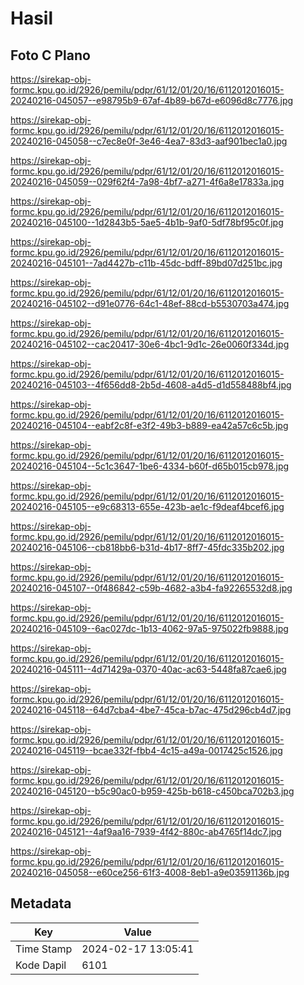 # Hasil

## Foto C Plano

https://sirekap-obj-formc.kpu.go.id/2926/pemilu/pdpr/61/12/01/20/16/6112012016015-20240216-045057--e98795b9-67af-4b89-b67d-e6096d8c7776.jpg

https://sirekap-obj-formc.kpu.go.id/2926/pemilu/pdpr/61/12/01/20/16/6112012016015-20240216-045058--c7ec8e0f-3e46-4ea7-83d3-aaf901bec1a0.jpg

https://sirekap-obj-formc.kpu.go.id/2926/pemilu/pdpr/61/12/01/20/16/6112012016015-20240216-045059--029f62f4-7a98-4bf7-a271-4f6a8e17833a.jpg

https://sirekap-obj-formc.kpu.go.id/2926/pemilu/pdpr/61/12/01/20/16/6112012016015-20240216-045100--1d2843b5-5ae5-4b1b-9af0-5df78bf95c0f.jpg

https://sirekap-obj-formc.kpu.go.id/2926/pemilu/pdpr/61/12/01/20/16/6112012016015-20240216-045101--7ad4427b-c11b-45dc-bdff-89bd07d251bc.jpg

https://sirekap-obj-formc.kpu.go.id/2926/pemilu/pdpr/61/12/01/20/16/6112012016015-20240216-045102--d91e0776-64c1-48ef-88cd-b5530703a474.jpg

https://sirekap-obj-formc.kpu.go.id/2926/pemilu/pdpr/61/12/01/20/16/6112012016015-20240216-045102--cac20417-30e6-4bc1-9d1c-26e0060f334d.jpg

https://sirekap-obj-formc.kpu.go.id/2926/pemilu/pdpr/61/12/01/20/16/6112012016015-20240216-045103--4f656dd8-2b5d-4608-a4d5-d1d558488bf4.jpg

https://sirekap-obj-formc.kpu.go.id/2926/pemilu/pdpr/61/12/01/20/16/6112012016015-20240216-045104--eabf2c8f-e3f2-49b3-b889-ea42a57c6c5b.jpg

https://sirekap-obj-formc.kpu.go.id/2926/pemilu/pdpr/61/12/01/20/16/6112012016015-20240216-045104--5c1c3647-1be6-4334-b60f-d65b015cb978.jpg

https://sirekap-obj-formc.kpu.go.id/2926/pemilu/pdpr/61/12/01/20/16/6112012016015-20240216-045105--e9c68313-655e-423b-ae1c-f9deaf4bcef6.jpg

https://sirekap-obj-formc.kpu.go.id/2926/pemilu/pdpr/61/12/01/20/16/6112012016015-20240216-045106--cb818bb6-b31d-4b17-8ff7-45fdc335b202.jpg

https://sirekap-obj-formc.kpu.go.id/2926/pemilu/pdpr/61/12/01/20/16/6112012016015-20240216-045107--0f486842-c59b-4682-a3b4-fa92265532d8.jpg

https://sirekap-obj-formc.kpu.go.id/2926/pemilu/pdpr/61/12/01/20/16/6112012016015-20240216-045109--6ac027dc-1b13-4062-97a5-975022fb9888.jpg

https://sirekap-obj-formc.kpu.go.id/2926/pemilu/pdpr/61/12/01/20/16/6112012016015-20240216-045111--4d71429a-0370-40ac-ac63-5448fa87cae6.jpg

https://sirekap-obj-formc.kpu.go.id/2926/pemilu/pdpr/61/12/01/20/16/6112012016015-20240216-045118--64d7cba4-4be7-45ca-b7ac-475d296cb4d7.jpg

https://sirekap-obj-formc.kpu.go.id/2926/pemilu/pdpr/61/12/01/20/16/6112012016015-20240216-045119--bcae332f-fbb4-4c15-a49a-0017425c1526.jpg

https://sirekap-obj-formc.kpu.go.id/2926/pemilu/pdpr/61/12/01/20/16/6112012016015-20240216-045120--b5c90ac0-b959-425b-b618-c450bca702b3.jpg

https://sirekap-obj-formc.kpu.go.id/2926/pemilu/pdpr/61/12/01/20/16/6112012016015-20240216-045121--4af9aa16-7939-4f42-880c-ab4765f14dc7.jpg

https://sirekap-obj-formc.kpu.go.id/2926/pemilu/pdpr/61/12/01/20/16/6112012016015-20240216-045058--e60ce256-61f3-4008-8eb1-a9e03591136b.jpg


## Metadata

| Key        | Value               |
| ---------- | ------------------- |
| Time Stamp | 2024-02-17 13:05:41 |
| Kode Dapil | 6101                |



